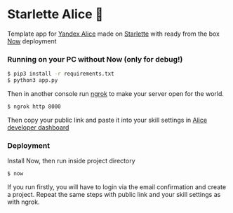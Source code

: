 # Starlette Alice :purple_heart:

Template app for [Yandex Alice](https://yandex.ru/alice) made on [Starlette](https://www.starlette.io/) with ready from the box [Now](https://zeit.co/) deployment

### Running on your PC without Now (only for debug!)

```sh
$ pip3 install -r requirements.txt
$ python3 app.py
```
Then in another console run [ngrok](https://ngrok.com/) to make your server open for the world.
```sh
$ ngrok http 8000
```
Then copy your public link and paste it into your skill settings in [Alice developer dashboard](https://dialogs.yandex.ru/developer)

### Deployment
Install Now, then run inside project directory
```sh
$ now
```
If you run firstly, you will have to login via the email confirmation and create a project. Repeat the same steps with public link and your skill settings as with ngrok.
